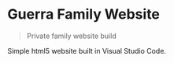 # Guerra Family Website
> Private family website build

Simple html5 website built in Visual Studio Code.
